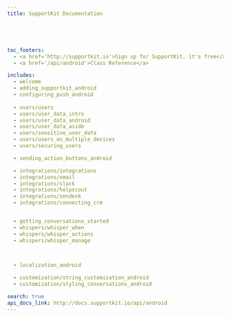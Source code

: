 ```yaml
---
title: SupportKit Documentation





toc_footers:
  - <a href='http://supportkit.io'>Sign up for SupportKit, it's free</a>
  - <a href='/api/android'>Class Reference</a>

includes:
  - welcome
  - adding_supportkit_android
  - configuring_push_android
  
  - users/users
  - users/user_data_intro
  - users/user_data_android
  - users/user_data_aside 
  - users/sensitive_user_data
  - users/users_on_multiple_devices
  - users/securing_users

  - sending_action_buttons_android

  - integrations/integrations
  - integrations/email
  - integrations/slack
  - integrations/helpscout
  - integrations/zendesk
  - integrations/connecting_crm


  - getting_conversations_started
  - whispers/whisper_when
  - whispers/whisper_actions
  - whispers/whisper_manage

  

  - localization_android

  - customization/string_customization_android
  - customization/styling_conversations_android

search: true
api_docs_link: http://docs.supportkit.io/api/android
---
```

